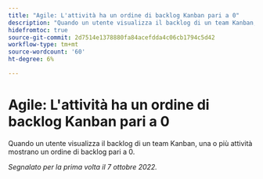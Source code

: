 ```yaml
---
title: "Agile: L'attività ha un ordine di backlog Kanban pari a 0"
description: "Quando un utente visualizza il backlog di un team Kanban, una o più attività presentano un ordine di backlog pari a 0."
hidefromtoc: true
source-git-commit: 2d7514e1378880fa84acefdda4c06cb1794c5d42
workflow-type: tm+mt
source-wordcount: '60'
ht-degree: 6%

---
```



# Agile: L&#39;attività ha un ordine di backlog Kanban pari a 0

Quando un utente visualizza il backlog di un team Kanban, una o più attività mostrano un ordine di backlog pari a 0.

_Segnalato per la prima volta il 7 ottobre 2022._

